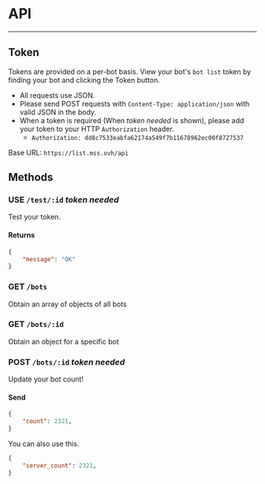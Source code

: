 # API
---

## Token

Tokens are provided on a per-bot basis. View your bot's `bot list` token by finding your bot and clicking the Token button.

- All requests use JSON.
- Please send POST requests with `Content-Type: application/json` with valid JSON in the body.
- When a token is required (When _token needed_ is shown), please add your token to your HTTP `Authorization` header.
	- `Authorization: dd8c7533eabfa62174a549f7b11678962ec00f8727537`

Base URL: `https://list.mss.ovh/api`

## Methods

### USE `/test/:id` _token needed_
Test your token.

#### Returns
```json
{
	"message": "OK"
}
```

### GET `/bots`  
Obtain an array of objects of all bots

### GET `/bots/:id`
Obtain an object for a specific bot

### POST `/bots/:id` _token needed_
Update your bot count!

#### Send
```json
{
	"count": 2321,
}
```

You can also use this.
```json
{
	"server_count": 2321,
}
```

